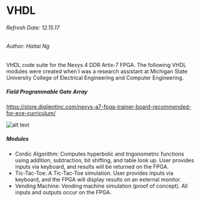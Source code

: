 # VHDL
###### Refresh Date: 12.15.17
###### Author: Haitai Ng
VHDL code suite for the Nexys 4 DDR Artix-7 FPGA. The following VHDL modules were created when I was a research assistant at Michigan State University College of Electrical Engineering and Computer Engineering.

##### Field Programmable Gate Array
https://store.digilentinc.com/nexys-a7-fpga-trainer-board-recommended-for-ece-curriculum/

![alt text](https://reference.digilentinc.com/_media/reference/programmable-logic/nexys-4-ddr/nexys-4-ddr-0.png)


##### Modules
- Cordic Algorithm: Computes hyperbolic and trigonometric functions using addition, subtraction, bit shifting, and table look up. User provides inputs via keyboard, and results will be returned on the FPGA.
- Tic-Tac-Toe: A Tic-Tac-Toe simulation. User provides inputs via keyboard, and the FPGA will display results on an external monitor.
- Vending Machine: Vending machine simulation (proof of concept). All inputs and outputs occur on the FPGA.


